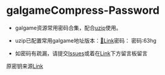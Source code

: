 # galgameCompress-Password

- galgame资源常用密码合集，配合[uzip](https://www.yuque.com/farkaway/uzip/mhy85w)使用。

- uzip已配置常用galgame地址版本：[🔗Link](https://wwi.lanzouw.com/b00pc8z1c)密码：
密码:63hg

- 如密码有疏漏，请提交[Issues](https://github.com/nameyou486/galgameCompress-Password/issues)或着在[Link](http://pass.xyybolg.top)下方留言板留言

原密钥来源[Link](https://t.me/Galgamer_Channel/674)
